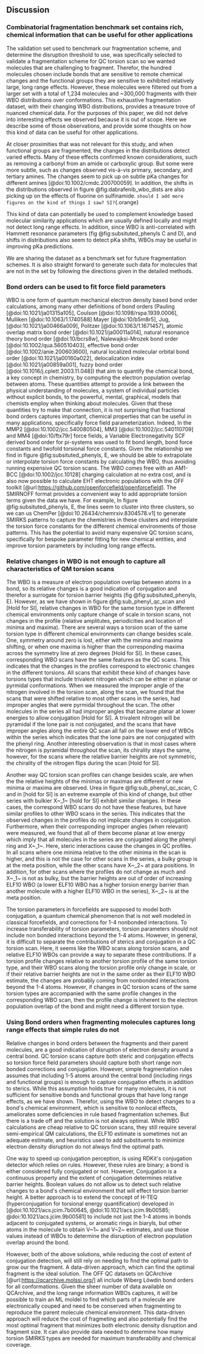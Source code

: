 ## Discussion

### Combinatorial fragmentation benchmark set contains rich, chemical information that can be useful for other applications

The validation set used to benchmark our fragmentation scheme, and determine the disruption threshold to use, was specifically
selected to validate a fragmentation scheme for QC torsion scan so we wanted molecules that are challenging to fragment.
Therefor, the hundred molecules chosen include bonds that are sensitive to remote
chemical changes and the functional groups they are sensitive to exhibited relatively large, long range effects. However, these molecules
were filtered out from a larger set with a total of 1,234 molecules and ~300,000 fragments with their WBO distributions over conformations.
This exhaustive fragmentation dataset, with their changing WBO distributions, provides a treasure trove of nuanced chemical data. For the purposes
of this paper, we did not delve into interesting effects we observed because it is out of scope. Here we describe
some of those observations, and provide some thoughts on how this kind of data can be useful for other applications.

At closer proximities that was not relevant for this study, and when functional groups are fragmented,
the changes in the distributions detect varied effects. Many of these effects confirmed known considerations, such as removing
a carbonyl from an amide or carboxylic group. But some were more subtle, such as changes observed vis-à-vis primary, secondary,
and tertiary amines. The changes seem to pick up on subtle pKa changes for different amines [@doi:10.1002/cmdc.200700059]. In addition, the
shifts in the distributions observed in figure @fig:dabrafenib_wbo_dists are also picking up on the effects of fluorine on sulfinamide.
`should I add more figures on the kind of things I saw? SI?`{.orange}

This kind of data can potentially be used to complement knowledge based molecular similarity applications which are usually
defined locally and might not detect long range effects. In addition, since WBO is anti-correlated with Hammett resonance parameters (fig @fig:subsituted_phenyls C and D),
and shifts in distributions also seem to detect pKa shifts, WBOs may be useful in improving pKa predictions.

We are sharing the dataset as a benchmark set for future fragmentation schemes. It is also straight forward to generate such data for molecules
that are not in the set by following the directions given in the detailed methods.

### Bond orders can be used to fit force field parameters

WBO is one form of quantum mechanical electron density based bond order calculations, among many other definitions of bond orders (Pauling [@doi:10.1021/ja01315a105],
Coulson [@doi:10.1098/rspa.1939.0006], Mulliken [@doi:10.1063/1.1740588]
Mayer [@doi:10/b5m8r5], Jug, [@doi:10.1021/ja00466a009], Politzer  [@doi:10.1063/1.1671457], atomic overlap matrix bond order [@doi:10.1021/ja00011a014],
natural resonance theory bond order [@doi:10/bcrs8w],
Nalewajksi-Mrozek bond order [@doi:10.1002/qua.560510403], effective bond order [@doi:10.1002/anie.200603600],
natural localized molecular orbital bond order [@doi:10.1021/ja00160a022], delocalization index [@doi:10.1021/ja00859a001], fuzzy bond order
[@doi:10.1016/j.cplett.2003.11.048]) that aim to quantify the chemical bond, a key concept in chemistry, by computing the electron population overlap between atoms. These quantities
attempt to provide a link between the physical understanding of molecules, a system of individual particles without explicit bonds, to the powerful, mental, graphical, models
that chemists employ when thinking about molecules. Given that these quantities try to make that connection, it is not surprising that fractional bond orders
captures important, chemical properties that can be useful in many applications, specifically force field parameterization. Indeed, In the MMP2 [@doi:10.1002/jcc.540080504],
MM3 [@doi:10.1002/jcc.540110709] and MM4 [@doi:10/ftx79r] force fields, a Variable Electronegativity SCF derived bond order for pi-systems was used to fit bond length, bond force constants and twofold torsional
force constants. Given the relationship we find in figure @fig:subsituted_phenyls, E, we should be able to extrapolate or interpolate torsion force constants by calculating
the WBO, thus avoiding running expensive QC torsion scans. The WBO comes free with an AM1-BCC [@doi:10.1002/jcc.10128] charging calculation at no extra cost, and is also now possible to calculate
EHT electronic populations with the OFF toolkit [@url:https://github.com/openforcefield/openforcefield].
The SMIRNOFF format provides a convenient way to add appropriate torsion terms given the data we have. For example, In figure @fig:subsituted_phenyls, E, the lines
seem to cluster into three clusters, so we can us ChemPer [@doi:10.26434/chemrxiv.8304578.v1] to generate SMIRKS patterns to capture the chemistries in
these clusters and interpolate the torsion force constants for the different chemical environments of those patterns. This has the potential to avoid
many expensive QC torsion scans, specifically for bespoke parameter fitting for new chemical entities, and improve torsion parameters by including long range effects.

### Relative changes in WBO is not enough to capture all characteristics of QM torsion scans

The WBO is a measure of electron population overlap between atoms in a bond, so its relative changes is a good indication of
conjugation and therefor a surrogate for torsion barrier heights (fig @fig:subsituted_phenyls, E). However, as we have shown in
figure @fig:sub_phenyl_qc_scan and [Hold for SI], relative changes in WBO for the same torsion type in different chemical
environments only capture change of scale in torsion scans, not changes in the profile (relative amplitutes,  periodicities and location of minima and maxima).
There are several ways a torsion scan of the same torsion type in different chemical environments can change besides scale.
One, symmetry around zero is lost, either with the minima and maxima shifting, or when one maxima is higher than the
corresponding maxima across the symmetry line at zero degrees [Hold for SI]. In these cases, corresponding WBO scans have the same features
as the QC scans. This indicates that the changes in the profiles correspond to electronic changes in the different torsions.
All scans that exhibit these kind of changes have torsions types that include trivalent nitrogen which can be either in
planar or pyrmidal conformations. When we measured the improper angle of the nitrogen involved in the torsion scan, along the scan,
we found that the scans that were shifted relative to most other scans in the series, had improper angles that were pyrmidal
throughout the scan. The other molecules in the series all had improper angles that became planar at lower energies to allow
conjugation [Hold for SI]. A trivalent nitrogen will be pyramidal if the lone pair is not conjugated, and the scans that
have improper angles along the entire QC scan all fall on the lower end of WBOs within the series which indicates that the
lone pairs are not conjugated with the phenyl ring. Another interesting observation is that in most cases where the nitrogen
is pyramidal throughout the scan, its chirality stays the same, however, for the scans where the relative barrier heights
are not symmetric, the chirality of the nitrogen flips during the scan [Hold for SI].

Another way QC torsion scan profiles can change besides scale, are when the
the relative heights of the minimas or maximas are different or new minima or maxima are observed. Urea in figure
@fig:sub_phenyl_qc_scan, C and in [hold for SI] is an extreme example of this kind of change, but other series with bulkier X~_1~ [hold for SI]
exhibit similar changes. In these cases, the correspond WBO scans do not have these features, but have similar profiles to
other WBO scans in the series. This indicates that the observed changes in the profiles do not implicate changes in conjugation.
Furthermore, when their corresponding improper angles (when relevant) were measured, we found that all of them become planar
at low energy which imply that all molecules in the series are conjugated along the phenyl ring and X~_1~. Here, steric interactions
cause the changes in QC profiles. In all scans where one minima relative to the other minima in the scan is higher, and this is not
the case for other scans in the series, a bulky group is at the meta position, while the other scans have X~_2~ at para positions.
In addition, for other scans where the profiles do not change as much and X~_1~ is not as bulky, but the barrier heights are out of order of increasing ELF10 WBO (a lower
ELF10 WBO has a higher torsion energy barrier than another molecule with a higher ELF10 WBO in the series), X~_2~ is at the
meta position.

The torsion parameters in forcefields are supposed to model both conjugation, a quantum chemical phenomenon that is not well modeled
in classical forcefields, and corrections for 1-4 nonbonded interactions. To increase transferability of torsion parameters, torsion parameters
should not include non bonded interactions beyond the 1-4 atoms. However, in general, it is difficult to separate the contributions
of sterics and conjugation in a QC torsion scan. Here, it seems like the WBO scans along torsion scans, and relative ELF10 WBOs can
provide a way to separate these contributions. If a torsion profile changes relative to another torsion profile of the same torsion type,
and their WBO scans along the torsion profile only change in scale,
or if their relative barrier heights are not in the same order as their ELF10 WBO estimate, the changes are probably coming from nonbonded
interactions beyond the 1-4 atoms. However, if changes in QC torsion scans of the same torsion types are accompanied with the same profile changes in
the corresponding WBO scan, then the profile change is inherent to the electron population overlap of the bond and might need a different torsion type.

### Using Bond orders when fragmenting molecules captures long range effects that simple rules do not

Relative changes in bond orders between the fragments and their parent molecules, are a good indication of disruption of electron density
around a central bond. QC torsion scans capture both steric and conjugation effects so torsion force field parameters should capture
both short range non bonded corrections and conjugation. However, simple fragmentation rules assumes that including 1-5 atoms around the central
bond (including rings and functional groups) is enough to capture conjugation effects in addition to sterics. While this assumption holds
true for many molecules, it is not sufficient for sensitive bonds and functional groups that have long range effects, as we have shown.
Therefor, using the WBO to detect changes to a bond's chemical environment, which is sensitive to nonlocal effects, ameliorates some deficiencies
in rule based fragmentation schemes. But there is a trade off and the solution is not always optimal. While WBO calculations are
cheap relative to QC torsion scans, they still require several semi-empirical QM calculations, the ELF10 estimate is sometimes
not an adequate estimate, and heuristics used to add substituents to minimize electron density disruption do not always find the optimal path.

One way to speed up conjugation perception, is using RDKit's conjugation detector which relies on rules. However,
these rules are binary; a bond is either considered fully conjugated or not. However, Conjugation is a continuous property and
the extent of conjugation determines relative barrier heights. Boolean values do not allow us to detect such relative changes
to a bond's chemical environment that will effect torsion barrier height. A better approach is to extend the concept of
H-TEQ (hyperconjugation for torsional energy quantification) developed in
[@doi:10.1021/acs.jcim.7b00645, @doi:10.1021/acs.jcim.9b00585; @doi:10.1021/acs.jcim.9b00581] to include not just the 1-4 atoms in
bonds adjacent to conjugated systems, or aromatic rings in biaryls, but other atoms in the molecule to obtain V~1~ and V~2~ estimates,
and use those values instead of WBOs to determine the disruption of electron population overlap around the bond.

However, both of the above solutions, while reducing the cost of extent of conjugation detection, will still rely on needing
to find the optimal path to grow our the fragment. A data-driven approach, which can find the optimal fragment is the ideal solution.
The OFF QC datasets on QCArchive [@url:https://qcarchive.molssi.org/] all include Wiberg Löwdin bond orders for all conformations. Given the
sheer number of data available on QCArchive, and the long range information WBOs captures, it will be possible to train an
ML moldel to find which parts of a molecule are electronically couped and need to be conserved when fragmenting to reproduce
the parent molecule chemical environment. This data-driven approach will reduce the cost of fragmeting and also potentially
find the most optimal fragment that minimizes both electronic density disruption and fragment size. It can also provide data
needed to determine how many torsion SMIRKS types are needed for maximum transferability and chemical coverage.

